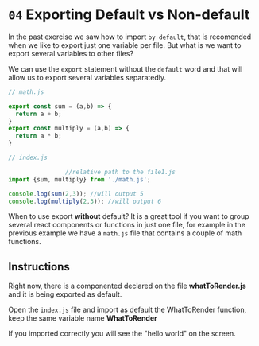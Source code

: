 # `04` Exporting Default vs Non-default

In the past exercise we saw how to import `by default`, that is recomended when we like to export just one variable per file. But what is we want to export several variables to other files?

We can use the `export` statement without the `default` word and that will allow us to export several variables separatedly.

```js
// math.js

export const sum = (a,b) => {
  return a + b;
}
export const multiply = (a,b) => {
  return a * b;
}
```

```js
// index.js

                //relative path to the file1.js
import {sum, multiply} from './math.js';

console.log(sum(2,3)); //will output 5
console.log(multiply(2,3)); //will output 6
```

When to use export **without** default? It is a great tool if you want to group several react components or functions in just one file, for example in the previous example we have a `math.js` file that contains a couple of math functions.

## Instructions

Right now, there is a componented declared on the file **whatToRender.js** and it is being exported as default.

Open the `index.js` file and import as default the WhatToRender function, keep the same variable name __WhatToRender__

If you imported correctly you will see the "hello world" on the screen.